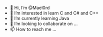 - 👋 Hi, I’m @Mael0rd
- 👀 I’m interested in learn C and C# and C++
- 🌱 I’m currently learning Java
- 💞️ I’m looking to collaborate on ...
- 📫 How to reach me ...

<!---
Mael0rd/Mael0rd is a ✨ special ✨ repository because its `README.md` (this file) appears on your GitHub profile.
You can click the Preview link to take a look at your changes.
--->
